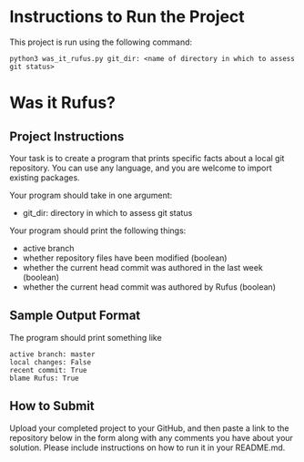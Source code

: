 # Instructions to Run the Project

This project is run using the following command:
```
python3 was_it_rufus.py git_dir: <name of directory in which to assess git status>
```

# Was it Rufus?

## Project Instructions
Your task is to create a program that prints specific facts about a local git repository. You can use any language, and you are welcome to import existing packages.

Your program should take in one argument:
- git_dir: directory in which to assess git status

Your program should print the following things:
- active branch
- whether repository files have been modified (boolean)
- whether the current head commit was authored in the last week (boolean)
- whether the current head commit was authored by Rufus (boolean)

## Sample Output Format
The program should print something like
```
active branch: master
local changes: False
recent commit: True
blame Rufus: True
```

## How to Submit
Upload your completed project to your GitHub, and then paste a link to the repository below in the form along with any comments you have about your solution. Please include instructions on how to run it in your README.md.
